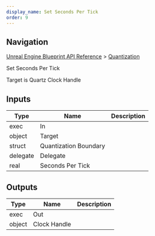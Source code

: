 ```yaml
---
display_name: Set Seconds Per Tick
order: 9
---
```

## Navigation

[Unreal Engine Blueprint API Reference](https://dev.epicgames.com/documentation/en-us/unreal-engine/BlueprintAPI) > [Quantization](https://dev.epicgames.com/documentation/en-us/unreal-engine/BlueprintAPI/Quantization)

Set Seconds Per Tick

Target is Quartz Clock Handle

## Inputs

| Type | Name | Description |
| --- | --- | --- |
| exec | In |  |
| object | Target |  |
| struct | Quantization Boundary |  |
| delegate | Delegate |  |
| real | Seconds Per Tick |  |

## Outputs

| Type | Name | Description |
| --- | --- | --- |
| exec | Out |  |
| object | Clock Handle |  |
